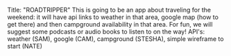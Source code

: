 Title: "ROADTRIPPER"
This is going to be an app about traveling for the weekend: it will have api links to weather in that area, google map (how to get there) 
and then campground availability in that area. For fun, we will suggest some podcasts or audio books to listen to on the way!
API's: weather (SAM), google (CAM), campground (STESHA), simple wireframe to start (NATE)
